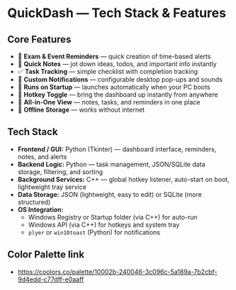 # QuickDash — Tech Stack & Features

## Core Features

- 📅 **Exam & Event Reminders** — quick creation of time-based alerts  
- 📝 **Quick Notes** — jot down ideas, todos, and important info instantly  
- ✅ **Task Tracking** — simple checklist with completion tracking  
- 🔔 **Custom Notifications** — configurable desktop pop-ups and sounds  
- 🚀 **Runs on Startup** — launches automatically when your PC boots  
- 🎯 **Hotkey Toggle** — bring the dashboard up instantly from anywhere  
- 📂 **All-in-One View** — notes, tasks, and reminders in one place  
- 💾 **Offline Storage** — works without internet  

## Tech Stack

- **Frontend / GUI:** Python (Tkinter) — dashboard interface, reminders, notes, and alerts  
- **Backend Logic:** Python — task management, JSON/SQLite data storage, filtering, and sorting  
- **Background Services:** C++ — global hotkey listener, auto-start on boot, lightweight tray service  
- **Data Storage:** JSON (lightweight, easy to edit) or SQLite (more structured)  
- **OS Integration:**  
  - Windows Registry or Startup folder (via C++) for auto-run  
  - Windows API (via C++) for hotkeys and system tray  
  - `plyer` or `win10toast` (Python) for notifications  

## Color Palette link
- https://coolors.co/palette/10002b-240046-3c096c-5a189a-7b2cbf-9d4edd-c77dff-e0aaff